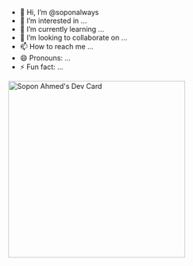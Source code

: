 - 👋 Hi, I’m @soponalways
- 👀 I’m interested in ...
- 🌱 I’m currently learning ...
- 💞️ I’m looking to collaborate on ...
- 📫 How to reach me ...
- 😄 Pronouns: ...
- ⚡ Fun fact: ...


<a href="https://app.daily.dev/soponahmed"><img src="https://api.daily.dev/devcards/v2/aQwcvbyx5OiBfkZglQF0A.png?type=default&r=kmg" width="356" alt="Sopon Ahmed's Dev Card"/></a>
